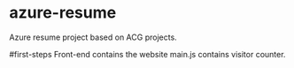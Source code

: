 # azure-resume
Azure resume project based on ACG projects.

#first-steps
Front-end contains the website
main.js contains visitor counter.